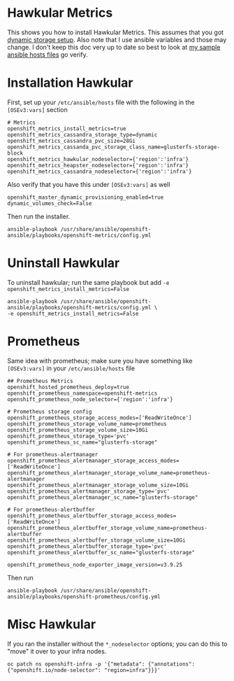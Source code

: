 # Hawkular Metrics

This shows you how to install Hawkular Metrics. This assumes that you got [dynamic storage setup](../cns). Also note that I use ansible variables and those may change. I don't keep this doc very up to date so best to look at [my sample ansible hosts files](../ansible_hostfiles) go verify.

# Installation Hawkular

First, set up your `/etc/ansible/hosts` file with the following in the `[OSEv3:vars]` section

```
# Metrics
openshift_metrics_install_metrics=true
openshift_metrics_cassandra_storage_type=dynamic
openshift_metrics_cassandra_pvc_size=28Gi
openshift_metrics_cassanda_pvc_storage_class_name=glusterfs-storage-block
openshift_metrics_hawkular_nodeselector={'region':'infra'}
openshift_metrics_heapster_nodeselector={'region':'infra'}
openshift_metrics_cassandra_nodeselector={'region':'infra'}
```

Also verify that you have this under `[OSEv3:vars]` as well

```
openshift_master_dynamic_provisioning_enabled=true
dynamic_volumes_check=False
```

Then run the installer.

```
ansible-playbook /usr/share/ansible/openshift-ansible/playbooks/openshift-metrics/config.yml
```

# Uninstall Hawkular

To uninstall hawkular; run the same playbook but add `-e openshift_metrics_install_metrics=False`

```
ansible-playbook /usr/share/ansible/openshift-ansible/playbooks/openshift-metrics/config.yml \
-e openshift_metrics_install_metrics=False
```

# Prometheus

Same idea with prometheus; make sure you have something like `[OSEv3:vars]` in your `/etc/ansible/hosts` file

```
## Prometheus Metrics
openshift_hosted_prometheus_deploy=true
openshift_prometheus_namespace=openshift-metrics
openshift_prometheus_node_selector={'region':'infra'}

# Prometheus storage config
openshift_prometheus_storage_access_modes=['ReadWriteOnce']
openshift_prometheus_storage_volume_name=prometheus
openshift_prometheus_storage_volume_size=10Gi
openshift_prometheus_storage_type='pvc'
openshift_prometheus_sc_name="glusterfs-storage"

# For prometheus-alertmanager
openshift_prometheus_alertmanager_storage_access_modes=['ReadWriteOnce']
openshift_prometheus_alertmanager_storage_volume_name=prometheus-alertmanager
openshift_prometheus_alertmanager_storage_volume_size=10Gi
openshift_prometheus_alertmanager_storage_type='pvc'
openshift_prometheus_alertmanager_sc_name="glusterfs-storage"

# For prometheus-alertbuffer
openshift_prometheus_alertbuffer_storage_access_modes=['ReadWriteOnce']
openshift_prometheus_alertbuffer_storage_volume_name=prometheus-alertbuffer
openshift_prometheus_alertbuffer_storage_volume_size=10Gi
openshift_prometheus_alertbuffer_storage_type='pvc'
openshift_prometheus_alertbuffer_sc_name="glusterfs-storage"

openshift_prometheus_node_exporter_image_version=v3.9.25
```

Then run

```
ansible-playbook /usr/share/ansible/openshift-ansible/playbooks/openshift-prometheus/config.yml
```

# Misc Hawkular

If you ran the installer without the `*_nodeselector` options; you can do this to "move" it over to your infra nodes.

```
oc patch ns openshift-infra -p '{"metadata": {"annotations": {"openshift.io/node-selector": "region=infra"}}}'
```
